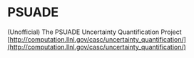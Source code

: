 # PSUADE
(Unofficial) The PSUADE Uncertainty Quantification Project [http://computation.llnl.gov/casc/uncertainty_quantification/](http://computation.llnl.gov/casc/uncertainty_quantification/) 
